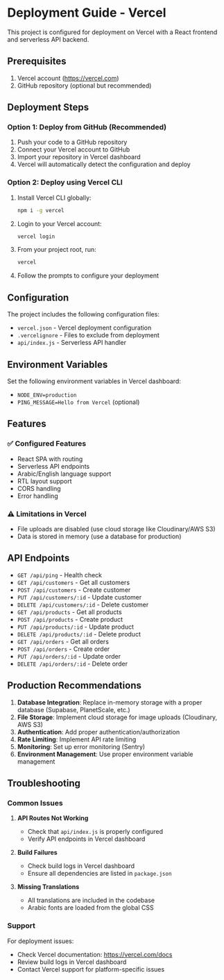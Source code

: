 # Deployment Guide - Vercel

This project is configured for deployment on Vercel with a React frontend and serverless API backend.

## Prerequisites

1. Vercel account (https://vercel.com)
2. GitHub repository (optional but recommended)

## Deployment Steps

### Option 1: Deploy from GitHub (Recommended)

1. Push your code to a GitHub repository
2. Connect your Vercel account to GitHub
3. Import your repository in Vercel dashboard
4. Vercel will automatically detect the configuration and deploy

### Option 2: Deploy using Vercel CLI

1. Install Vercel CLI globally:

   ```bash
   npm i -g vercel
   ```

2. Login to your Vercel account:

   ```bash
   vercel login
   ```

3. From your project root, run:

   ```bash
   vercel
   ```

4. Follow the prompts to configure your deployment

## Configuration

The project includes the following configuration files:

- `vercel.json` - Vercel deployment configuration
- `.vercelignore` - Files to exclude from deployment
- `api/index.js` - Serverless API handler

## Environment Variables

Set the following environment variables in Vercel dashboard:

- `NODE_ENV=production`
- `PING_MESSAGE=Hello from Vercel` (optional)

## Features

### ✅ Configured Features

- React SPA with routing
- Serverless API endpoints
- Arabic/English language support
- RTL layout support
- CORS handling
- Error handling

### ⚠️ Limitations in Vercel

- File uploads are disabled (use cloud storage like Cloudinary/AWS S3)
- Data is stored in memory (use a database for production)

## API Endpoints

- `GET /api/ping` - Health check
- `GET /api/customers` - Get all customers
- `POST /api/customers` - Create customer
- `PUT /api/customers/:id` - Update customer
- `DELETE /api/customers/:id` - Delete customer
- `GET /api/products` - Get all products
- `POST /api/products` - Create product
- `PUT /api/products/:id` - Update product
- `DELETE /api/products/:id` - Delete product
- `GET /api/orders` - Get all orders
- `POST /api/orders` - Create order
- `PUT /api/orders/:id` - Update order
- `DELETE /api/orders/:id` - Delete order

## Production Recommendations

1. **Database Integration**: Replace in-memory storage with a proper database (Supabase, PlanetScale, etc.)
2. **File Storage**: Implement cloud storage for image uploads (Cloudinary, AWS S3)
3. **Authentication**: Add proper authentication/authorization
4. **Rate Limiting**: Implement API rate limiting
5. **Monitoring**: Set up error monitoring (Sentry)
6. **Environment Management**: Use proper environment variable management

## Troubleshooting

### Common Issues

1. **API Routes Not Working**

   - Check that `api/index.js` is properly configured
   - Verify API endpoints in Vercel dashboard

2. **Build Failures**

   - Check build logs in Vercel dashboard
   - Ensure all dependencies are listed in `package.json`

3. **Missing Translations**
   - All translations are included in the codebase
   - Arabic fonts are loaded from the global CSS

### Support

For deployment issues:

- Check Vercel documentation: https://vercel.com/docs
- Review build logs in Vercel dashboard
- Contact Vercel support for platform-specific issues
